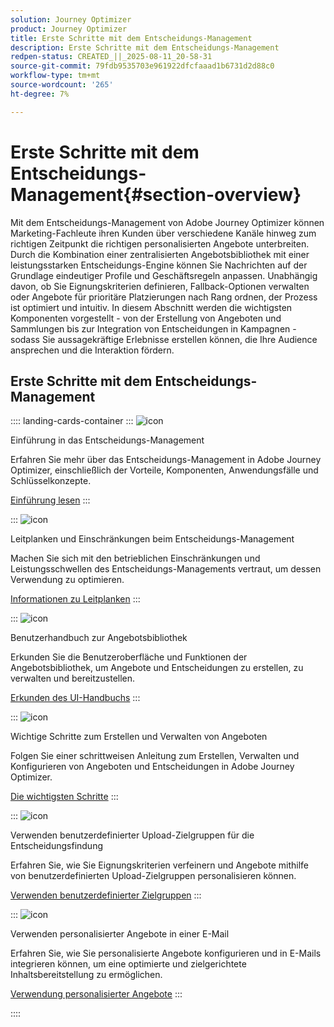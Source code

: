 ```yaml
---
solution: Journey Optimizer
product: Journey Optimizer
title: Erste Schritte mit dem Entscheidungs-Management
description: Erste Schritte mit dem Entscheidungs-Management
redpen-status: CREATED_||_2025-08-11_20-58-31
source-git-commit: 79fdb9535703e961922dfcfaaad1b6731d2d88c0
workflow-type: tm+mt
source-wordcount: '265'
ht-degree: 7%

---
```



# Erste Schritte mit dem Entscheidungs-Management{#section-overview}

Mit dem Entscheidungs-Management von Adobe Journey Optimizer können Marketing-Fachleute ihren Kunden über verschiedene Kanäle hinweg zum richtigen Zeitpunkt die richtigen personalisierten Angebote unterbreiten. Durch die Kombination einer zentralisierten Angebotsbibliothek mit einer leistungsstarken Entscheidungs-Engine können Sie Nachrichten auf der Grundlage eindeutiger Profile und Geschäftsregeln anpassen. Unabhängig davon, ob Sie Eignungskriterien definieren, Fallback-Optionen verwalten oder Angebote für prioritäre Platzierungen nach Rang ordnen, der Prozess ist optimiert und intuitiv. In diesem Abschnitt werden die wichtigsten Komponenten vorgestellt - von der Erstellung von Angeboten und Sammlungen bis zur Integration von Entscheidungen in Kampagnen - sodass Sie aussagekräftige Erlebnisse erstellen können, die Ihre Audience ansprechen und die Interaktion fördern.

## Erste Schritte mit dem Entscheidungs-Management

:::: landing-cards-container
:::
![icon](https://cdn.experienceleague.adobe.com/icons/book.svg?lang=de)

Einführung in das Entscheidungs-Management

Erfahren Sie mehr über das Entscheidungs-Management in Adobe Journey Optimizer, einschließlich der Vorteile, Komponenten, Anwendungsfälle und Schlüsselkonzepte.

[Einführung lesen](../using/offers/get-started/starting-offer-decisioning.md)
:::

:::
![icon](https://cdn.experienceleague.adobe.com/icons/shield-halved.svg?lang=de)

Leitplanken und Einschränkungen beim Entscheidungs-Management

Machen Sie sich mit den betrieblichen Einschränkungen und Leistungsschwellen des Entscheidungs-Managements vertraut, um dessen Verwendung zu optimieren.

[Informationen zu Leitplanken](../using/offers/decision-management-guardrails.md)
:::

:::
![icon](https://cdn.experienceleague.adobe.com/icons/gear.svg?lang=de)

Benutzerhandbuch zur Angebotsbibliothek

Erkunden Sie die Benutzeroberfläche und Funktionen der Angebotsbibliothek, um Angebote und Entscheidungen zu erstellen, zu verwalten und bereitzustellen.

[Erkunden des UI-Handbuchs](../using/offers/get-started/user-interface.md)
:::

:::
![icon](https://cdn.experienceleague.adobe.com/icons/list-check.svg?lang=de)

Wichtige Schritte zum Erstellen und Verwalten von Angeboten

Folgen Sie einer schrittweisen Anleitung zum Erstellen, Verwalten und Konfigurieren von Angeboten und Entscheidungen in Adobe Journey Optimizer.

[Die wichtigsten Schritte](../using/offers/offer-library/key-steps.md)
:::

:::
![icon](https://cdn.experienceleague.adobe.com/icons/bullseye.svg?lang=de)

Verwenden benutzerdefinierter Upload-Zielgruppen für die Entscheidungsfindung

Erfahren Sie, wie Sie Eignungskriterien verfeinern und Angebote mithilfe von benutzerdefinierten Upload-Zielgruppen personalisieren können.

[Verwenden benutzerdefinierter Zielgruppen](../using/offers/custom-upload-decisioning.md)
:::

:::
![icon](https://cdn.experienceleague.adobe.com/icons/circle-play.svg?lang=de)

Verwenden personalisierter Angebote in einer E-Mail

Erfahren Sie, wie Sie personalisierte Angebote konfigurieren und in E-Mails integrieren können, um eine optimierte und zielgerichtete Inhaltsbereitstellung zu ermöglichen.

[Verwendung personalisierter Angebote](../using/offers/offers-e2e.md)
:::

::::

